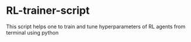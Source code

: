# RL-trainer-script
This script helps one to train and tune hyperparameters of RL agents from terminal using python
